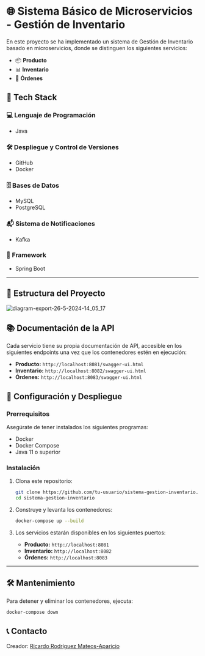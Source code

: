 # 🌐 Sistema Básico de Microservicios - Gestión de Inventario

En este proyecto se ha implementado un sistema de Gestión de Inventario basado en microservicios, donde se distinguen los siguientes servicios:

- 📦 **Producto**
- 📊 **Inventario**
- 🛒 **Órdenes**

## 🚀 Tech Stack

### 💻 Lenguaje de Programación
- Java

### 🛠️ Despliegue y Control de Versiones
- GitHub
- Docker

### 🗄️ Bases de Datos
- MySQL
- PostgreSQL

### 📬 Sistema de Notificaciones
- Kafka

### 🎨 Framework
- Spring Boot

---

## 📂 Estructura del Proyecto
![diagram-export-26-5-2024-14_05_17](https://github.com/ricardorma/microservices_system/assets/45419870/0a79152e-b3a6-4bf5-8077-132a0b68d18e)


## 📚 Documentación de la API

Cada servicio tiene su propia documentación de API, accesible en los siguientes endpoints una vez que los contenedores estén en ejecución:

- **Producto:** `http://localhost:8081/swagger-ui.html`
- **Inventario:** `http://localhost:8082/swagger-ui.html`
- **Órdenes:** `http://localhost:8083/swagger-ui.html`


## 🔧 Configuración y Despliegue

### Prerrequisitos

Asegúrate de tener instalados los siguientes programas:

- Docker
- Docker Compose
- Java 11 o superior

### Instalación

1. Clona este repositorio:

    ```sh
    git clone https://github.com/tu-usuario/sistema-gestion-inventario.git
    cd sistema-gestion-inventario
    ```

2. Construye y levanta los contenedores:

    ```sh
    docker-compose up --build
    ```

3. Los servicios estarán disponibles en los siguientes puertos:

    - **Producto:** `http://localhost:8081`
    - **Inventario:** `http://localhost:8082`
    - **Órdenes:** `http://localhost:8083`

---

## 🛠️ Mantenimiento

Para detener y eliminar los contenedores, ejecuta:

```sh
docker-compose down
```

## 📞 Contacto

Creador: [Ricardo Rodríguez Mateos-Aparicio](https://github.com/ricardorma)  
